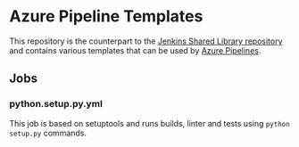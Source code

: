 # Azure Pipeline Templates

This repository is the counterpart to the [Jenkins Shared Library repository](https://github.com/tomtom-international/jsl/) and contains various templates that can be used by [Azure Pipelines](https://azure.microsoft.com/en-gb/services/devops/pipelines/).

## Jobs

### python.setup.py.yml

This job is based on setuptools and runs builds, linter and tests using `python setup.py` commands.
